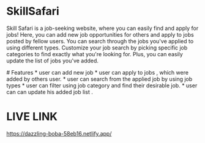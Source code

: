 # SkillSafari
  <p>
Skill Safari is a job-seeking website, where you can easily find and apply for jobs! Here, you can add new job opportunities for others and apply to jobs posted by fellow users. You can search through the jobs you've applied to using different types. Customize your job search by picking specific job categories to find exactly what you're looking for. Plus, you can easily update the list of jobs you've added.
    
  </p>
# Features
* user can add new job
* user can apply to jobs , which were added by others user. 
* user can search from the applied job by using job types
* user can filter using job category and find their desirable job.
* user can can update his added job list .

# LIVE LINK
https://dazzling-boba-58eb16.netlify.app/
